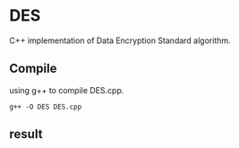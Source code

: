 # DES
C++ implementation of Data Encryption Standard algorithm.

## Compile

using g++ to compile DES.cpp.

`g++ -O DES DES.cpp`

## result

